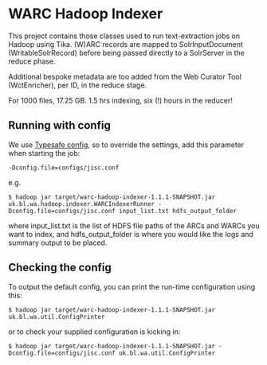 WARC Hadoop Indexer
===================

This project contains those classes used to run text-extraction jobs on Hadoop using Tika. (W)ARC records are mapped to SolrInputDocument (WritableSolrRecord) before being passed directly to a SolrServer in the reduce phase.

Additional bespoke metadata are too added from the Web Curator Tool (WctEnricher), per ID, in the reduce stage.

For 1000 files, 17.25 GB. 1.5 hrs indexing, six (!) hours in the reducer!


Running with config
-------------------

We use [Typesafe config][1], so to override the settings, add this parameter when starting the job:

    -Dconfig.file=configs/jisc.conf

e.g.

    $ hadoop jar target/warc-hadoop-indexer-1.1.1-SNAPSHOT.jar uk.bl.wa.hadoop.indexer.WARCIndexerRunner -Dconfig.file=configs/jisc.conf input_list.txt hdfs_output_folder 

where input_list.txt is the list of HDFS file paths of the ARCs and WARCs you want to index, and hdfs_output_folder is where you would like the logs and summary output to be placed.

Checking the config
-------------------

To output the default config, you can print the run-time configuration using this:

    $ hadoop jar target/warc-hadoop-indexer-1.1.1-SNAPSHOT.jar uk.bl.wa.util.ConfigPrinter

or to check your supplied configuration is kicking in:

    $ hadoop jar target/warc-hadoop-indexer-1.1.1-SNAPSHOT.jar -Dconfig.file=configs/jisc.conf uk.bl.wa.util.ConfigPrinter 

[1]: https://github.com/typesafehub/config